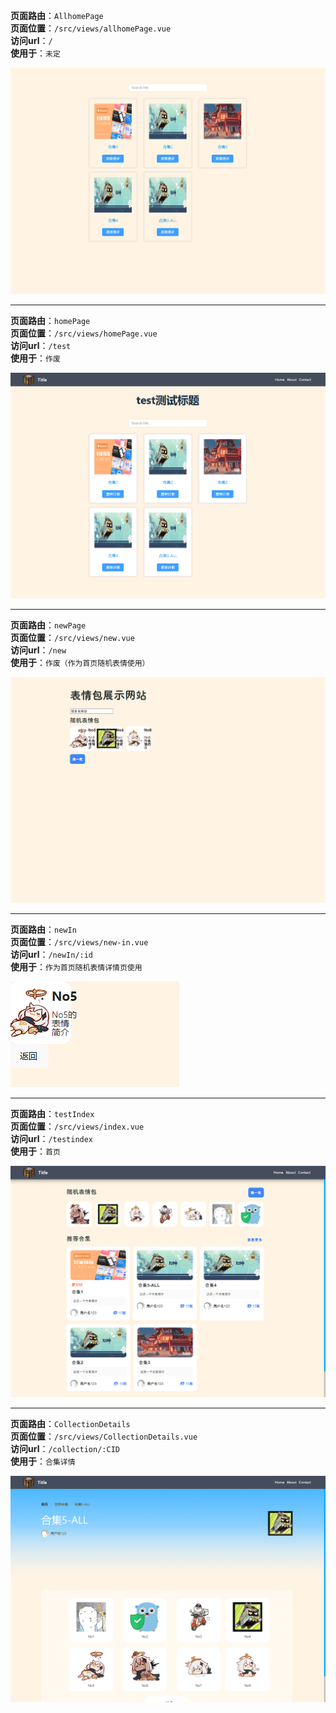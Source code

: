 **页面路由**：`AllhomePage`  
**页面位置**：`/src/views/allhomePage.vue`  
**访问url**：`/`  
**使用于**：`未定`  

<img src="https://raw.githubusercontent.com/1834423612/sticker-site/master/readme-img/image-20230723192533291.png?token=GHSAT0AAAAAACE7W2LENUESCH3V6ATC6UC2ZF5ZTQQ" style="zoom:50%;" />


----

**页面路由**：`homePage`  
**页面位置**：`/src/views/homePage.vue`  
**访问url**：`/test`  
**使用于**：`作废`  

<img src="https://raw.githubusercontent.com/1834423612/sticker-site/master/readme-img/image-20230723193600086.png?token=GHSAT0AAAAAACE7W2LEDUQI46H6TMEDVTJCZF5ZT2Q" style="zoom:50%;" />


----

**页面路由**：`newPage`  
**页面位置**：`/src/views/new.vue`  
**访问url**：`/new`  
**使用于**：`作废（作为首页随机表情使用）`  

<img src="https://raw.githubusercontent.com/1834423612/sticker-site/master/readme-img/image-20230723194418341.png?token=GHSAT0AAAAAACE7W2LFVRMX2VRXV75CVZQWZF5ZUBQ" style="zoom: 50%;" />


----

**页面路由**：`newIn`  
**页面位置**：`/src/views/new-in.vue`  
**访问url**：`/newIn/:id`  
**使用于**：`作为首页随机表情详情页使用`  

![image-20230723194655717](https://raw.githubusercontent.com/1834423612/sticker-site/master/readme-img/image-20230723194655717.png?token=GHSAT0AAAAAACE7W2LF637SGBFOR4PIOADWZF5ZURQ)


----

**页面路由**：`testIndex`  
**页面位置**：`/src/views/index.vue`  
**访问url**：`/testindex`  
**使用于**：`首页`  

![image-20230723194830406](https://raw.githubusercontent.com/1834423612/sticker-site/master/readme-img/image-20230723194830406.png?token=GHSAT0AAAAAACE7W2LEDVWVZXBMLVND2VOWZF5ZUYQ)


----

**页面路由**：`CollectionDetails`  
**页面位置**：`/src/views/CollectionDetails.vue`  
**访问url**：`/collection/:CID`  
**使用于**：`合集详情`  

![image-20230723195054634](https://raw.githubusercontent.com/1834423612/sticker-site/master/readme-img/image-20230723195054634.png?token=GHSAT0AAAAAACE7W2LFZGGL4A75MWATFCSUZF5ZU7A)
